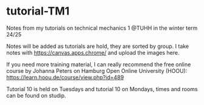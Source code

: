 # tutorial-TM1
Notes from my tutorials on technical mechanics 1 @TUHH in the winter term 24/25

Notes will be added as tutorials are hold, they are sorted by group.
I take notes with https://canvas.apps.chrome/ and upload the images here.

If you need more training material, I can really recommend the free online course by Johanna Peters on Hamburg Open Online University (HOOU): https://learn.hoou.de/course/view.php?id=489

Tutorial 10 is held on Tuesdays and tutorial 10 on Mondays, times and rooms can be found on studip.

